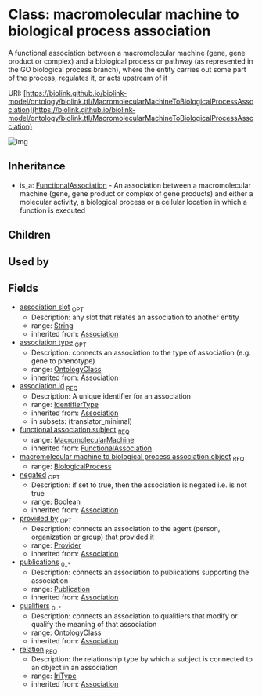 # Class: macromolecular machine to biological process association


A functional association between a macromolecular machine (gene, gene product or complex) and a biological process or pathway (as represented in the GO biological process branch), where the entity carries out some part of the process, regulates it, or acts upstream of it

URI: [https://biolink.github.io/biolink-model/ontology/biolink.ttl/MacromolecularMachineToBiologicalProcessAssociation](https://biolink.github.io/biolink-model/ontology/biolink.ttl/MacromolecularMachineToBiologicalProcessAssociation)

![img](http://yuml.me/diagram/nofunky;dir:TB/class/\[Provider]<provided%20by(i)%200..1-%20\[MacromolecularMachineToBiologicalProcessAssociation|id(i):identifier_type;relation(i):iri_type;negated(i):boolean%20%3F;association_slot(i):string%20%3F],%20\[Publication]<publications(i)%200..*-%20\[MacromolecularMachineToBiologicalProcessAssociation],%20\[OntologyClass]<qualifiers(i)%200..*-%20\[MacromolecularMachineToBiologicalProcessAssociation],%20\[OntologyClass]<association%20type(i)%200..1-%20\[MacromolecularMachineToBiologicalProcessAssociation],%20\[MacromolecularMachine]<subject(i)%201..1-%20\[MacromolecularMachineToBiologicalProcessAssociation],%20\[BiologicalProcess]<object%201..1-%20\[MacromolecularMachineToBiologicalProcessAssociation],%20\[FunctionalAssociation]^-\[MacromolecularMachineToBiologicalProcessAssociation])
## Inheritance

 *  is_a: [FunctionalAssociation](FunctionalAssociation.md) - An association between a macromolecular machine (gene, gene product or complex of gene products) and either a molecular activity, a biological process or a cellular location in which a function is executed
## Children

## Used by

## Fields

 * [association slot](association_slot.md)  <sub>OPT</sub>
    * Description: any slot that relates an association to another entity
    * range: [String](String.md)
    * inherited from: [Association](Association.md)
 * [association type](association_type.md)  <sub>OPT</sub>
    * Description: connects an association to the type of association (e.g. gene to phenotype)
    * range: [OntologyClass](OntologyClass.md)
    * inherited from: [Association](Association.md)
 * [association.id](association_id.md)  <sub>REQ</sub>
    * Description: A unique identifier for an association
    * range: [IdentifierType](IdentifierType.md)
    * inherited from: [Association](Association.md)
    * in subsets: (translator_minimal)
 * [functional association.subject](functional_association_subject.md)  <sub>REQ</sub>
    * range: [MacromolecularMachine](MacromolecularMachine.md)
    * inherited from: [FunctionalAssociation](FunctionalAssociation.md)
 * [macromolecular machine to biological process association.object](macromolecular_machine_to_biological_process_association_object.md)  <sub>REQ</sub>
    * range: [BiologicalProcess](BiologicalProcess.md)
 * [negated](negated.md)  <sub>OPT</sub>
    * Description: if set to true, then the association is negated i.e. is not true
    * range: [Boolean](Boolean.md)
    * inherited from: [Association](Association.md)
 * [provided by](provided_by.md)  <sub>OPT</sub>
    * Description: connects an association to the agent (person, organization or group) that provided it
    * range: [Provider](Provider.md)
    * inherited from: [Association](Association.md)
 * [publications](publications.md)  <sub>0..*</sub>
    * Description: connects an association to publications supporting the association
    * range: [Publication](Publication.md)
    * inherited from: [Association](Association.md)
 * [qualifiers](qualifiers.md)  <sub>0..*</sub>
    * Description: connects an association to qualifiers that modify or qualify the meaning of that association
    * range: [OntologyClass](OntologyClass.md)
    * inherited from: [Association](Association.md)
 * [relation](relation.md)  <sub>REQ</sub>
    * Description: the relationship type by which a subject is connected to an object in an association
    * range: [IriType](IriType.md)
    * inherited from: [Association](Association.md)

